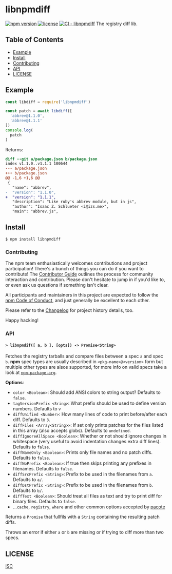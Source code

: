 # libnpmdiff

[![npm version](https://img.shields.io/npm/v/libnpmdiff.svg)](https://npm.im/libnpmdiff)
[![license](https://img.shields.io/npm/l/libnpmdiff.svg)](https://npm.im/libnpmdiff)
[![CI - libnpmdiff](https://github.com/npm/cli/actions/workflows/ci-libnpmdiff.yml/badge.svg)](https://github.com/npm/cli/actions/workflows/ci-libnpmdiff.yml)
The registry diff lib.

## Table of Contents

* [Example](#example)
* [Install](#install)
* [Contributing](#contributing)
* [API](#api)
* [LICENSE](#license)

## Example

```js
const libdiff = require('libnpmdiff')

const patch = await libdiff([
  'abbrev@1.1.0',
  'abbrev@1.1.1'
])
console.log(
  patch
)
```

Returns:

```patch
diff --git a/package.json b/package.json
index v1.1.0..v1.1.1 100644
--- a/package.json
+++ b/package.json
@@ -1,6 +1,6 @@
 {
   "name": "abbrev",
-  "version": "1.1.0",
+  "version": "1.1.1",
   "description": "Like ruby's abbrev module, but in js",
   "author": "Isaac Z. Schlueter <i@izs.me>",
   "main": "abbrev.js",

```

## Install

`$ npm install libnpmdiff`

### Contributing

The npm team enthusiastically welcomes contributions and project participation!
There's a bunch of things you can do if you want to contribute! The
[Contributor Guide](https://github.com/npm/cli/blob/latest/CONTRIBUTING.md)
outlines the process for community interaction and contribution. Please don't
hesitate to jump in if you'd like to, or even ask us questions if something
isn't clear.

All participants and maintainers in this project are expected to follow the
[npm Code of Conduct](https://docs.npmjs.com/policies/conduct), and just
generally be excellent to each other.

Please refer to the [Changelog](CHANGELOG.md) for project history details, too.

Happy hacking!

### API

#### `> libnpmdif([ a, b ], [opts]) -> Promise<String>`

Fetches the registry tarballs and compare files between a spec `a` and spec `b`. **npm** spec types are usually
described in `<pkg-name>@<version>` form but multiple other types are alsos supported, for more info on valid specs take
a look at [`npm-package-arg`](https://github.com/npm/npm-package-arg).

**Options**:

- `color <Boolean>`: Should add ANSI colors to string output? Defaults to `false`.
- `tagVersionPrefix <Sring>`: What prefix should be used to define version numbers. Defaults to `v`
- `diffUnified <Number>`: How many lines of code to print before/after each diff. Defaults to `3`.
- `diffFiles <Array<String>>`: If set only prints patches for the files listed in this array (also accepts globs).
  Defaults to `undefined`.
- `diffIgnoreAllSpace <Boolean>`: Whether or not should ignore changes in whitespace (very useful to avoid indentation
  changes extra diff lines). Defaults to `false`.
- `diffNameOnly <Boolean>`: Prints only file names and no patch diffs. Defaults to `false`.
- `diffNoPrefix <Boolean>`: If true then skips printing any prefixes in filenames. Defaults to `false`.
- `diffSrcPrefix <String>`: Prefix to be used in the filenames from `a`. Defaults to `a/`.
- `diffDstPrefix <String>`: Prefix to be used in the filenames from `b`. Defaults to `b/`.
- `diffText <Boolean>`: Should treat all files as text and try to print diff for binary files. Defaults to `false`.
- ...`cache`, `registry`, `where` and other common options accepted by [pacote](https://github.com/npm/pacote#options)

Returns a `Promise` that fullfils with a `String` containing the resulting patch diffs.

Throws an error if either `a` or `b` are missing or if trying to diff more than two specs.

## LICENSE

[ISC](./LICENSE)
